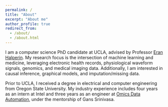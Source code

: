 ```yaml
---
permalink: /
title: "About"
excerpt: "About me"
author_profile: true
redirect_from: 
  - /about/
  - /about.html
---
```


I am a computer science PhD candidate at UCLA, advised by Professor [Eran Halperin](https://www.eranhalperingenomics.com). My research focus is the intersection of machine learning and medicine, leveraging electronic health records, physiological waveform signals, genomics, and medical imaging data. Additionally, I am interested in causal inference, graphical models, and imputation/missing data.

Prior to UCLA, I received a degree in electrical and computer engineering from Oregon State University. My industry experience includes four years as an intern at Intel and three years as an engineer at [Omics Data Automation](https://omicsautomation.com), under the mentorship of Gans Srinivasa.
